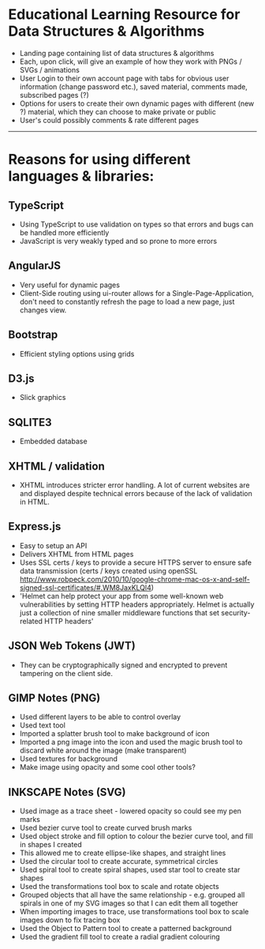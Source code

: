 # Educational Learning Resource for Data Structures & Algorithms

- Landing page containing list of data structures & algorithms
- Each, upon click, will give an example of how they work with PNGs / SVGs / animations
- User Login to their own account page with tabs for obvious user information (change password etc.), saved material, comments made, subscribed pages (?)
- Options for users to create their own dynamic pages with different (new ?) material, which they can choose to make private or public
- User's could possibly comments & rate different pages

---

# Reasons for using different languages & libraries:

## TypeScript

- Using TypeScript to use validation on types so that errors and bugs can be handled more efficiently
- JavaScript is very weakly typed and so prone to more errors

## AngularJS

- Very useful for dynamic pages
- Client-Side routing using ui-router allows for a Single-Page-Application, don't need to constantly refresh the page to load a new page, just changes view.

## Bootstrap

- Efficient styling options using grids

## D3.js

- Slick graphics

## SQLITE3

- Embedded database

## XHTML / validation

- XHTML introduces stricter error handling. A lot of current websites are and displayed despite technical errors because of the lack of validation in HTML.

## Express.js

- Easy to setup an API
- Delivers XHTML from HTML pages
- Uses SSL certs / keys to provide a secure HTTPS server to ensure safe data transmission (certs / keys created using openSSL http://www.robpeck.com/2010/10/google-chrome-mac-os-x-and-self-signed-ssl-certificates/#.WM8JaxKLQl4)
- 'Helmet can help protect your app from some well-known web vulnerabilities by setting HTTP headers appropriately. Helmet is actually just a collection of nine smaller middleware functions that set security-related HTTP headers'

## JSON Web Tokens (JWT)
- They can be cryptographically signed and encrypted to prevent tampering on the client side.

## GIMP Notes (PNG)
- Used different layers to be able to control overlay
- Used text tool
- Imported a splatter brush tool to make background of icon
- Imported a png image into the icon and used the magic brush tool to discard white around the image (make transparent)
- Used textures for background
- Make image using opacity and some cool other tools?

## INKSCAPE Notes (SVG)
- Used image as a trace sheet - lowered opacity so could see my pen marks
- Used bezier curve tool to create curved brush marks
- Used object stroke and fill option to colour the bezier curve tool, and fill in shapes I created
- This allowed me to create ellipse-like shapes, and straight lines
- Used the circular tool to create accurate, symmetrical circles
- Used spiral tool to create spiral shapes, used star tool to create star shapes
- Used the transformations tool box to scale and rotate objects
- Grouped objects that all have the same relationship - e.g. grouped all spirals in one of my SVG images so that I can edit them all together
- When importing images to trace, use transformations tool box to scale images down to fix tracing box
- Used the Object to Pattern tool to create a patterned background
- Used the gradient fill tool to create a radial gradient colouring
